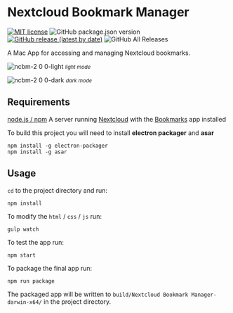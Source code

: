 # Nextcloud Bookmark Manager

[![MIT license](http://img.shields.io/badge/license-MIT-brightgreen.svg)](http://opensource.org/licenses/MIT) ![GitHub package.json version](https://img.shields.io/github/package-json/v/dgmid/nextcloud-bookmark-manager) [![GitHub release (latest by date)](https://img.shields.io/github/v/release/dgmid/nextcloud-bookmark-manager?label=latest%20release&logo=github)](https://github.com/dgmid/nextcloud-bookmark-manager/releases/latest) ![GitHub All Releases](https://img.shields.io/github/downloads/dgmid/nextcloud-bookmark-manager/total)

A Mac App for accessing and managing Nextcloud bookmarks.

![ncbm-2 0 0-light](https://user-images.githubusercontent.com/1267580/76699121-6a2c8f00-66aa-11ea-9951-4ef8f1b4e974.png)
<small>*light mode*</small>

![ncbm-2 0 0-dark](https://user-images.githubusercontent.com/1267580/76699116-66990800-66aa-11ea-877f-fc9886a3a79b.png)
<small>*dark mode*</small>

## Requirements

[node.js / npm](https://www.npmjs.com/get-npm)
A server running [Nextcloud](https://nextcloud.com/) with the [Bookmarks](https://github.com/nextcloud/bookmarks) app installed

To build this project you will need to install **electron packager** and **asar**

```shell
npm install -g electron-packager
npm install -g asar
```

## Usage

`cd` to the project directory and run:
```shell
npm install
```

To modify the `html` / `css` / `js` run:
```shell
gulp watch
```

To test the app run:
```shell
npm start
```

To package the final app run:
```shell
npm run package
```
The packaged app will be written to `build/Nextcloud Bookmark Manager-darwin-x64/` in the project directory.
